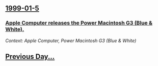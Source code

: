 ## [1999-01-5](/news/1999/01/5/index.md)

### [ Apple Computer releases the Power Macintosh G3 (Blue & White).](/news/1999/01/5/apple-computer-releases-the-power-macintosh-g3-blue-white.md)
_Context: Apple Computer, Power Macintosh G3 (Blue & White)_

## [Previous Day...](/news/1999/01/4/index.md)

